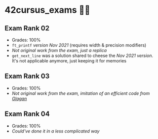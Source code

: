 # 42cursus_exams 👨‍💻

## Exam Rank 02

- Grades: 100%
- `ft_printf` _version Nov 2021_ (requires width & precision modifiers)
- _Not original work from the exam, just a replica_
- `get_next_line` was a solution shared to cheese the _Nov 2021 version_. It's not applicable anymore, just keeping it for memories

## Exam Rank 03

- Grades: 100%
- _Not original work from the exam, imitation of an efficient code from [Glagan](https://github.com/Glagan/42-exam-rank-03)_

## Exam Rank 04

- Grades: 100%
- _Could've done it in a less complicated way_
